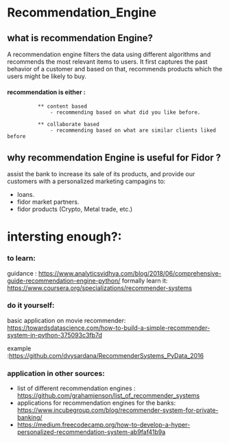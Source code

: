 # Recommendation_Engine


## what is recommendation Engine? 
A recommendation engine filters the data using different algorithms and recommends the most relevant items to users. It first captures the past behavior of a customer and based on that, recommends products which the users might be likely to buy. 
 #### recommendation is either : 
              ** content based
                  - recommending based on what did you like before.
              
              ** collaborate based 
                  - recommending based on what are similar clients liked before

## why recommendation Engine is useful for Fidor ?
assist the bank to increase its sale of its products, and provide our customers with a personalized marketing campagins to:
 * loans.
 * fidor market partners.
 * fidor products (Crypto, Metal trade, etc.) 



# intersting enough?: 

### to learn: 
guidance : https://www.analyticsvidhya.com/blog/2018/06/comprehensive-guide-recommendation-engine-python/
formally learn it: https://www.coursera.org/specializations/recommender-systems

### do it yourself: 
basic application on movie recommender: https://towardsdatascience.com/how-to-build-a-simple-recommender-system-in-python-375093c3fb7d

example :https://github.com/dvysardana/RecommenderSystems_PyData_2016

### application in other sources: 


* list of different recommendation engines : https://github.com/grahamjenson/list_of_recommender_systems
* applications for recommendation engines for the banks:  https://www.incubegroup.com/blog/recommender-system-for-private-banking/
* https://medium.freecodecamp.org/how-to-develop-a-hyper-personalized-recommendation-system-ab9faf41b9a
